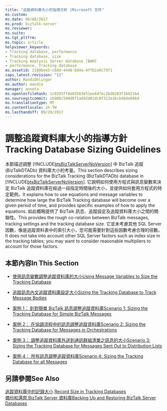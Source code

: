 ```yaml
---
title: "追蹤資料庫大小的指導方針 |Microsoft 文件"
ms.custom: 
ms.date: 06/08/2017
ms.prod: biztalk-server
ms.reviewer: 
ms.suite: 
ms.tgt_pltfrm: 
ms.topic: article
helpviewer_keywords:
- Tracking database, performance
- Tracking database, size
- Tracking Analysis Server database [BAM]
- performance, Tracking database
ms.assetid: 2188bee5-c0dd-4448-bd4a-4ffb2a0c79f1
caps.latest.revision: "11"
author: MandiOhlinger
ms.author: mandia
manager: anneta
ms.openlocfilehash: 1c0293ff0a03583e51ee447ec1bd6283f1b02164
ms.sourcegitcommit: cb908c540d8f1a692d01dc8f313e16cb4b4e696d
ms.translationtype: MT
ms.contentlocale: zh-TW
ms.lasthandoff: 09/20/2017
---
```

# <a name="tracking-database-sizing-guidelines"></a><span data-ttu-id="5f5f9-102">調整追蹤資料庫大小的指導方針</span><span class="sxs-lookup"><span data-stu-id="5f5f9-102">Tracking Database Sizing Guidelines</span></span>
<span data-ttu-id="5f5f9-103">本節描述調整 [!INCLUDE[btsBizTalkServerNoVersion](../includes/btsbiztalkservernoversion-md.md)] 中 BizTalk 追蹤 (BizTalkDTADb) 資料庫大小的考量。</span><span class="sxs-lookup"><span data-stu-id="5f5f9-103">This section describes sizing considerations for the BizTalk Tracking (BizTalkDTADb) database in [!INCLUDE[btsBizTalkServerNoVersion](../includes/btsbiztalkservernoversion-md.md)].</span></span> <span data-ttu-id="5f5f9-104">它說明如何使用方程式與訊息變數來決定 BizTalk 追蹤資料庫在經過一段指定時間後的大小，並提供如何套用方程式的特定範例。</span><span class="sxs-lookup"><span data-stu-id="5f5f9-104">It explains how to use equations and message variables to determine how large the BizTalk Tracking database will become over a given period of time, and provides specific examples of how to apply the equations.</span></span> <span data-ttu-id="5f5f9-105">如此概略提供了 BizTalk 訊息、追蹤設定及追蹤資料庫大小之間的關聯性。</span><span class="sxs-lookup"><span data-stu-id="5f5f9-105">This provides the rough co-relation between BizTalk messages, tracking settings and the tracking database size.</span></span> <span data-ttu-id="5f5f9-106">它並未考慮其他 SQL Server 因數，像是追蹤資料表中的索引大小，您可能需要針對這些因數考慮合理的倍數。</span><span class="sxs-lookup"><span data-stu-id="5f5f9-106">It does not take into account other SQL Server factors such as index size in the tracking tables; you may want to consider reasonable multipliers to account for those factors.</span></span>  
  
## <a name="in-this-section"></a><span data-ttu-id="5f5f9-107">本節內容</span><span class="sxs-lookup"><span data-stu-id="5f5f9-107">In This Section</span></span>  
  
-   [<span data-ttu-id="5f5f9-108">使用訊息變數調整追蹤資料庫的大小</span><span class="sxs-lookup"><span data-stu-id="5f5f9-108">Using Message Variables to Size the Tracking Database</span></span>](../core/using-message-variables-to-size-the-tracking-database.md)  
  
-   [<span data-ttu-id="5f5f9-109">追蹤訊息內文追蹤資料庫設定大小</span><span class="sxs-lookup"><span data-stu-id="5f5f9-109">Sizing the Tracking Database to Track Message Bodies</span></span>](../core/sizing-the-tracking-database-to-track-message-bodies.md)  
  
-   [<span data-ttu-id="5f5f9-110">案例 1： 針對簡單 BizTalk 訊息調整追蹤資料庫</span><span class="sxs-lookup"><span data-stu-id="5f5f9-110">Scenario 1: Sizing the Tracking Database  for Simple BizTalk Messages</span></span>](../core/scenario-1-sizing-the-tracking-database-for-simple-biztalk-messages.md)  
  
-   [<span data-ttu-id="5f5f9-111">案例 2： 在協調流程中的訊息調整追蹤資料庫</span><span class="sxs-lookup"><span data-stu-id="5f5f9-111">Scenario 2: Sizing the Tracking Database  for Messages in Orchestrations</span></span>](../core/scenario-2-sizing-the-tracking-database-for-messages-in-orchestrations.md)  
  
-   [<span data-ttu-id="5f5f9-112">案例 3： 調整追蹤資料庫外送到通訊群組清單之訊息的大小</span><span class="sxs-lookup"><span data-stu-id="5f5f9-112">Scenario 3: Sizing the Tracking Database  for Messages Sent Out to Distribution Lists</span></span>](../core/scenario-3-size-the-tracking-database-for-messages-sent-to-distribution-lists.md)  
  
-   [<span data-ttu-id="5f5f9-113">案例 4： 所有訊息調整追蹤資料庫</span><span class="sxs-lookup"><span data-stu-id="5f5f9-113">Scenario 4: Sizing the Tracking Database for all Messages</span></span>](../core/scenario-4-sizing-the-tracking-database-for-all-messages.md)  
  
## <a name="see-also"></a><span data-ttu-id="5f5f9-114">另請參閱</span><span class="sxs-lookup"><span data-stu-id="5f5f9-114">See Also</span></span>  
 <span data-ttu-id="5f5f9-115">[追蹤資料庫中的記錄大小](../core/record-size-in-tracking-databases.md) </span><span class="sxs-lookup"><span data-stu-id="5f5f9-115">[Record Size in Tracking Databases](../core/record-size-in-tracking-databases.md) </span></span>  
 [<span data-ttu-id="5f5f9-116">備份和還原 BizTalk Server 資料庫</span><span class="sxs-lookup"><span data-stu-id="5f5f9-116">Backing Up and Restoring BizTalk Server Databases</span></span>](../core/backing-up-and-restoring-biztalk-server-databases.md)